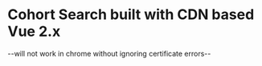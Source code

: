 # Cohort Search built with CDN based Vue 2.x
--will not work in chrome without ignoring certificate errors--
